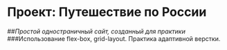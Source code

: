 # Проект: Путешествие по России

##*Простой одностраничный сайт, созданный для практики*
###Использование flex-box, grid-layout. Практика адаптивной верстки.